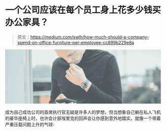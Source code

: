 # 一个公司应该在每个员工身上花多少钱买办公家具？

> 原文：<https://medium.com/swlh/how-much-should-a-company-spend-on-office-furniture-per-employee-cc899b229e8a>

![](img/a67006f482b7eb7757584556dc474618.png)

成为自己成功公司的首席执行官无疑是许多人的梦想，但当想象自己躺在私人飞机的豪华座椅上时，也许会计部埃里克的回声会让你感到意外地踏实。就像一个带着严重压载问题上升的气球: